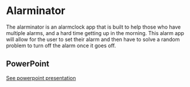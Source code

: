 # Alarminator
The alarminator is an alarmclock app that is built to help those who have multiple alarms, and a hard time getting up in the morning. This alarm app will allow for the user to set their alarm and then have to solve a random problem to turn off the alarm once it goes off.

## PowerPoint
[See powerpoint presentation](http://prezi.com/cuc1i66rjydh/?utm_campaign=share&utm_medium=copy)